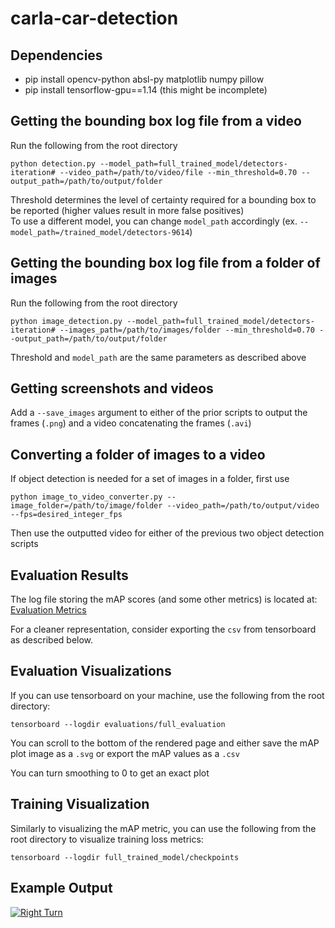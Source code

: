 # carla-car-detection

## Dependencies ##
* pip install opencv-python absl-py matplotlib numpy pillow
* pip install tensorflow-gpu==1.14
(this might be incomplete)

## Getting the bounding box log file from a video ##
Run the following from the root directory
```
python detection.py --model_path=full_trained_model/detectors-iteration# --video_path=/path/to/video/file --min_threshold=0.70 --output_path=/path/to/output/folder
```

Threshold determines the level of certainty required for a bounding box to be reported (higher values result in more false positives) \
To use a different model, you can change `model_path` accordingly (ex. `--model_path=/trained_model/detectors-9614`)

## Getting the bounding box log file from a folder of images ##
Run the following from the root directory
```
python image_detection.py --model_path=full_trained_model/detectors-iteration# --images_path=/path/to/images/folder --min_threshold=0.70 --output_path=/path/to/output/folder
```

Threshold and `model_path` are the same parameters as described above

## Getting screenshots and videos ##
Add a `--save_images` argument to either of the prior scripts to output the frames (`.png`) and a video concatenating the frames (`.avi`)

## Converting a folder of images to a video ##
If object detection is needed for a set of images in a folder, first use 
```
python image_to_video_converter.py --image_folder=/path/to/image/folder --video_path=/path/to/output/video --fps=desired_integer_fps
```
Then use the outputted video for either of the previous two object detection scripts

## Evaluation Results ##
The log file storing the mAP scores (and some other metrics) is located at: [Evaluation Metrics](evaluations/full_evaluation/log.txt)

For a cleaner representation, consider exporting the `csv` from tensorboard as described below.

## Evaluation Visualizations ##
If you can use tensorboard on your machine, use the following from the root directory:
```
tensorboard --logdir evaluations/full_evaluation
```
You can scroll to the bottom of the rendered page and either save the mAP plot image as a `.svg` or export the mAP values as a `.csv`

You can turn smoothing to 0 to get an exact plot

## Training Visualization ##
Similarly to visualizing the mAP metric, you can use the following from the root directory to visualize training loss metrics:
```
tensorboard --logdir full_trained_model/checkpoints
```

## Example Output ##
[![Right Turn](https://img.youtube.com/vi/yQ0sntd1y8k/0.jpg)](https://www.youtube.com/watch?v=yQ0sntd1y8k)
